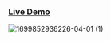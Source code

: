 ### [Live Demo](https://e-commerce-ftn.netlify.app)
![1699852936226-04-01 (1)](https://github.com/user-attachments/assets/f8ee4231-e478-4a33-ad56-d99c02cb28f4)

